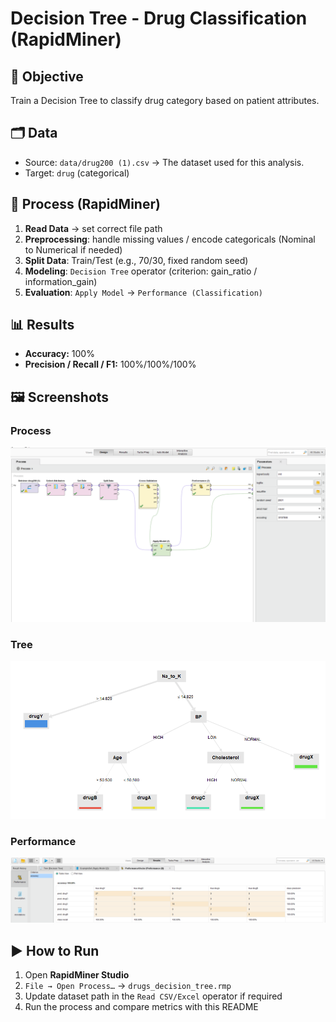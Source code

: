 # Decision Tree - Drug Classification (RapidMiner)
##  🎯 Objective 
Train a Decision Tree to classify drug category based on patient attributes.
##  🗂 Data
- Source: `data/drug200 (1).csv` → The dataset used for this analysis.
- Target: `drug` (categorical)
## 🔄 Process (RapidMiner)
1. **Read Data** → set correct file path  
2. **Preprocessing**: handle missing values / encode categoricals (Nominal to Numerical if needed)  
3. **Split Data**: Train/Test (e.g., 70/30, fixed random seed)  
4. **Modeling**: `Decision Tree` operator (criterion: gain_ratio / information_gain)  
5. **Evaluation**: `Apply Model` → `Performance (Classification)`

## 📊 Results
- **Accuracy:** 100% 
- **Precision / Recall / F1:** 100%/100%/100%
## 🖼 Screenshots
### Process
![Process](./screenshots/process.png)
### Tree
![Tree](./screenshots/tree.png)
### Performance
![Performance](./screenshots/performance.png)
## ▶️ How to Run
1. Open **RapidMiner Studio**  
2. `File → Open Process…` → `drugs_decision_tree.rmp`  
3. Update dataset path in the `Read CSV/Excel` operator if required  
4. Run the process and compare metrics with this README

